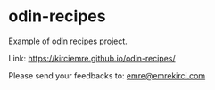 # odin-recipes
Example of odin recipes project.

Link:
https://kirciemre.github.io/odin-recipes/


Please send your feedbacks to: emre@emrekirci.com
